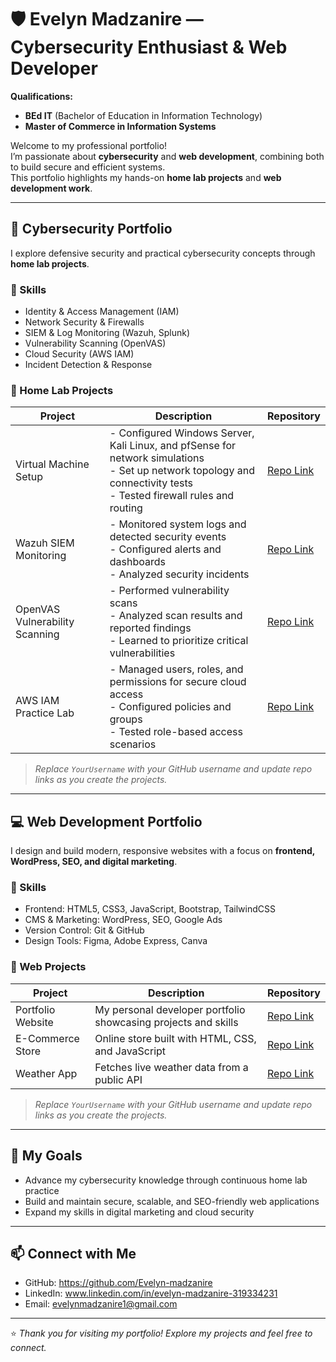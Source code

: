 # 🛡️ Evelyn Madzanire — Cybersecurity Enthusiast & Web Developer

**Qualifications:**  
- **BEd IT** (Bachelor of Education in Information Technology)  
- **Master of Commerce in Information Systems**  

Welcome to my professional portfolio!  
I’m passionate about **cybersecurity** and **web development**, combining both to build secure and efficient systems.  
This portfolio highlights my hands-on **home lab projects** and **web development work**.

---

## 🔐 Cybersecurity Portfolio

I explore defensive security and practical cybersecurity concepts through **home lab projects**.

### 🧰 Skills
- Identity & Access Management (IAM)  
- Network Security & Firewalls  
- SIEM & Log Monitoring (Wazuh, Splunk)  
- Vulnerability Scanning (OpenVAS)  
- Cloud Security (AWS IAM)  
- Incident Detection & Response  

### 🧪 Home Lab Projects
| Project | Description | Repository |
| --- | --- | --- |
| Virtual Machine Setup | - Configured Windows Server, Kali Linux, and pfSense for network simulations<br>- Set up network topology and connectivity tests<br>- Tested firewall rules and routing | [Repo Link](https://github.com/YOURUSERNAME/virtual-machine-setup) |
| Wazuh SIEM Monitoring | - Monitored system logs and detected security events<br>- Configured alerts and dashboards<br>- Analyzed security incidents | [Repo Link](https://github.com/YOURUSERNAME/wazuh-siem-monitoring) |
| OpenVAS Vulnerability Scanning | - Performed vulnerability scans<br>- Analyzed scan results and reported findings<br>- Learned to prioritize critical vulnerabilities | [Repo Link](https://github.com/YOURUSERNAME/openvas-lab) |
| AWS IAM Practice Lab | - Managed users, roles, and permissions for secure cloud access<br>- Configured policies and groups<br>- Tested role-based access scenarios | [Repo Link](https://github.com/YOURUSERNAME/aws-iam-lab) |


> *Replace `YourUsername` with your GitHub username and update repo links as you create the projects.*

---

## 💻 Web Development Portfolio

I design and build modern, responsive websites with a focus on **frontend, WordPress, SEO, and digital marketing**.

### 🧰 Skills
- Frontend: HTML5, CSS3, JavaScript, Bootstrap, TailwindCSS  
- CMS & Marketing: WordPress, SEO, Google Ads  
- Version Control: Git & GitHub  
- Design Tools: Figma, Adobe Express, Canva  

### 💼 Web Projects
| Project | Description | Repository |
|---------|-------------|-----------|
| Portfolio Website | My personal developer portfolio showcasing projects and skills | [Repo Link](https://github.com/YourUsername/portfolio-website) |
| E-Commerce Store | Online store built with HTML, CSS, and JavaScript | [Repo Link](https://github.com/YourUsername/ecommerce-store) |
| Weather App | Fetches live weather data from a public API | [Repo Link](https://github.com/YourUsername/weather-app) |

> *Replace `YourUsername` with your GitHub username and update repo links as you create the projects.*

---

## 🎯 My Goals
- Advance my cybersecurity knowledge through continuous home lab practice  
- Build and maintain secure, scalable, and SEO-friendly web applications  
- Expand my skills in digital marketing and cloud security  

---

## 📫 Connect with Me
- GitHub: https://github.com/Evelyn-madzanire
- LinkedIn: www.linkedin.com/in/evelyn-madzanire-319334231
- Email: evelynmadzanire1@gmail.com  

---

⭐ *Thank you for visiting my portfolio! Explore my projects and feel free to connect.*

